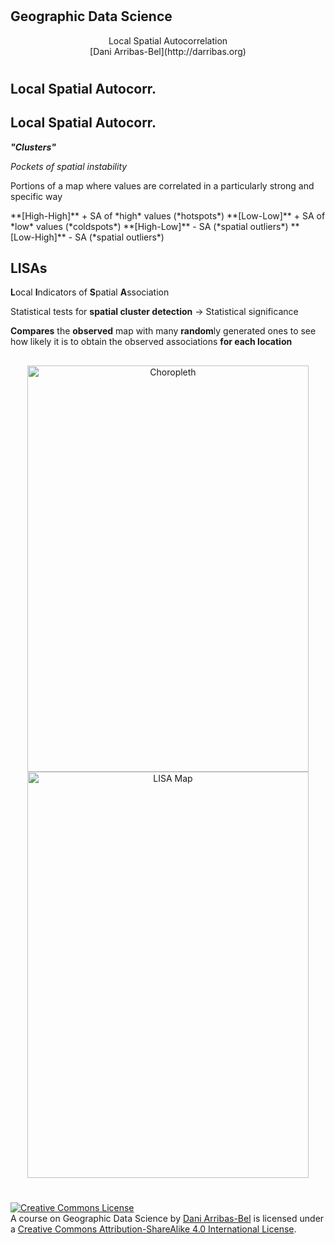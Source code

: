#
## Geographic Data Science

<CENTER>
Local Spatial Autocorrelation
</CENTER>

<CENTER>
[Dani Arribas-Bel](http://darribas.org)
</CENTER>

#
## **Local** Spatial Autocorr.
## **Local** Spatial Autocorr.

**<i>"Clusters"</i>**

*Pockets of spatial instability*

Portions of a map where values are correlated in a particularly strong and
specific way

<span class="fragment">
**[High-High]** + SA of *high* values (*hotspots*)

<span class="fragment">
**[Low-Low]** + SA of *low* values (*coldspots*)

<span class="fragment">
**[High-Low]** - SA (*spatial outliers*)

<span class="fragment">
**[Low-High]** - SA (*spatial outliers*)

## LISAs

**L**ocal **I**ndicators of **S**patial **A**ssociation

Statistical tests for **spatial cluster detection** $\rightarrow$ Statistical significance

**Compares** the **observed** map with many **random**ly generated ones to see how likely
it is to obtain the observed associations **for each location**

<div class="fragment">
<script type="math/tex; mode=display">
I_i = \frac{Z_i}{m_2} \sum_j W_{ij} Z_j \; \; ; \; \;  m_2= \frac{\sum_i Z_i^2
}{N}
</script>
</div>

##

<center>
<img src="../figs/l06_brexit_choro.png" alt="Choropleth"
style="width:450px;height:650px;"/>
<span class="fragment"> 
<img src="../figs/l06_brexit_lisa.png" alt="LISA Map"
style="width:450px;height:650px;"/>
</center>


#
<a rel="license" href="http://creativecommons.org/licenses/by-sa/4.0/"><img alt="Creative Commons License" style="border-width:0" src="https://i.creativecommons.org/l/by-sa/4.0/88x31.png" /></a><br /><span xmlns:dct="http://purl.org/dc/terms/" property="dct:title">A course on Geographic Data Science</span> by <a xmlns:cc="http://creativecommons.org/ns#" href="http://darribas.org" property="cc:attributionName" rel="cc:attributionURL">Dani Arribas-Bel</a> is licensed under a <a rel="license" href="http://creativecommons.org/licenses/by-sa/4.0/">Creative Commons Attribution-ShareAlike 4.0 International License</a>.
